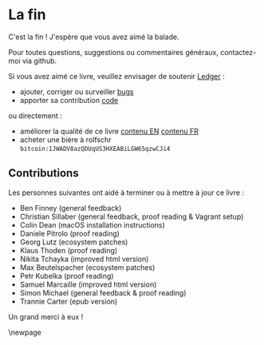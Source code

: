# La fin

C'est la fin !
J'espère que vous avez aimé la balade.

Pour toutes questions, suggestions ou commentaires généraux, contactez-moi via github.

Si vous avez aimé ce livre, veuillez envisager de soutenir [Ledger](http://ledger-cli.org/contribute.html) :

- ajouter, corriger ou surveiller [bugs](https://github.com/ledger/ledger/issues/)
- apporter sa contribution [code](https://github.com/ledger)

ou directement :

- améliorer la qualité de ce livre [contenu EN](https://github.com/rolfschr/GSWL-book) [contenu FR](https://github.com/deild/GSWL-book)
- acheter une bière à rolfschr `bitcoin:1JWADV8azQDUqUS3HXEABiLGW65qzwCJi4`

## Contributions

Les personnes suivantes ont aidé à terminer ou à mettre à jour ce livre :

- Ben Finney (general feedback)
- Christian Sillaber (general feedback, proof reading & Vagrant setup)
- Colin Dean (macOS installation instructions)
- Daniele Pitrolo (proof reading)
- Georg Lutz (ecosystem patches)
- Klaus Thoden (proof reading)
- Nikita Tchayka (improved html version)
- Max Beutelspacher (ecosystem patches)
- Petr Kubelka (proof reading)
- Samuel Marcaille (improved html version)
- Simon Michael (general feedback & proof reading)
- Trannie Carter (epub version)

Un grand merci à eux !

\newpage
